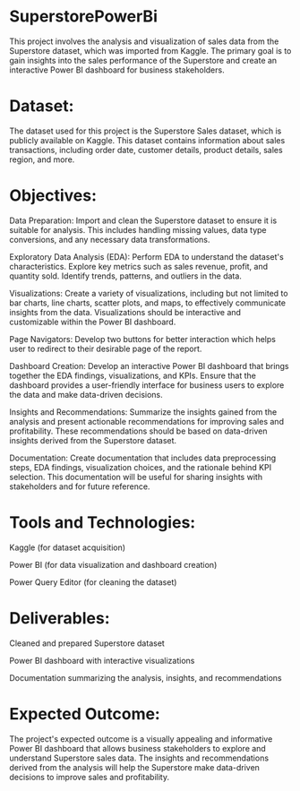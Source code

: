 # SuperstorePowerBi
This project involves the analysis and visualization of sales data from the Superstore dataset, which was imported from Kaggle. The primary goal is to gain insights into the sales performance of the Superstore and create an interactive Power BI dashboard for business stakeholders.

# Dataset:
The dataset used for this project is the Superstore Sales dataset, which is publicly available on Kaggle. This dataset contains information about sales transactions, including order date, customer details, product details, sales region, and more.


# Objectives:

Data Preparation: Import and clean the Superstore dataset to ensure it is suitable for analysis. This includes handling missing values, data type conversions, and any necessary data transformations.

Exploratory Data Analysis (EDA): Perform EDA to understand the dataset's characteristics. Explore key metrics such as sales revenue, profit, and quantity sold. Identify trends, patterns, and outliers in the data.

Visualizations: Create a variety of visualizations, including but not limited to bar charts, line charts, scatter plots, and maps, to effectively communicate insights from the data. Visualizations should be interactive and customizable within the Power BI dashboard.

Page Navigators: Develop two buttons for better interaction which helps user to redirect to their desirable page of the report.

Dashboard Creation: Develop an interactive Power BI dashboard that brings together the EDA findings, visualizations, and KPIs. Ensure that the dashboard provides a user-friendly interface for business users to explore the data and make data-driven decisions.

Insights and Recommendations: Summarize the insights gained from the analysis and present actionable recommendations for improving sales and profitability. These recommendations should be based on data-driven insights derived from the Superstore dataset.

Documentation: Create documentation that includes data preprocessing steps, EDA findings, visualization choices, and the rationale behind KPI selection. This documentation will be useful for sharing insights with stakeholders and for future reference.

# Tools and Technologies:

Kaggle (for dataset acquisition)

Power BI (for data visualization and dashboard creation)

Power Query Editor (for cleaning the dataset)

# Deliverables:

Cleaned and prepared Superstore dataset

Power BI dashboard with interactive visualizations

Documentation summarizing the analysis, insights, and recommendations


# Expected Outcome:
The project's expected outcome is a visually appealing and informative Power BI dashboard that allows business stakeholders to explore and understand Superstore sales data. 
The insights and recommendations derived from the analysis will help the Superstore make data-driven decisions to improve sales and profitability.
